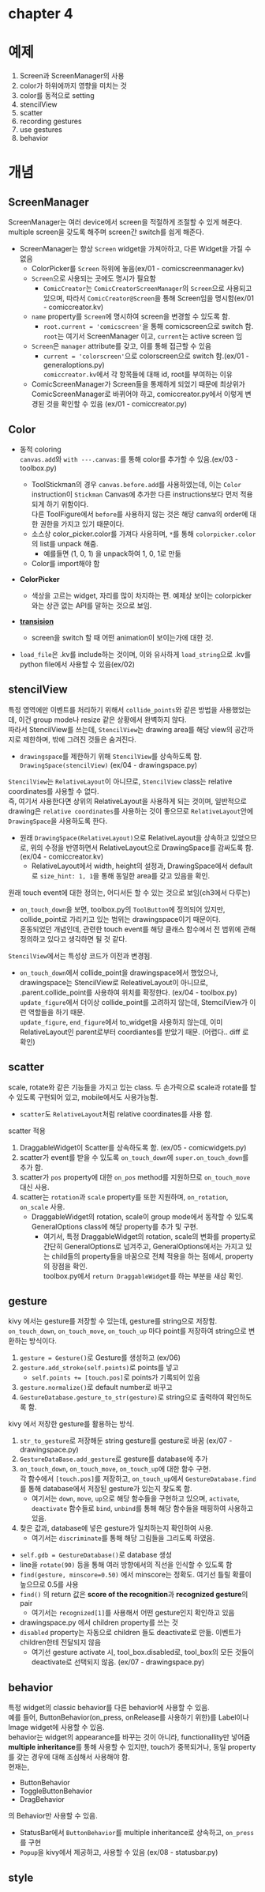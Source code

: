 
# chapter 4

# 예제

1. Screen과 ScreenManager의 사용
2. color가 하위에까지 영향을 미치는 것
3. color를 동적으로 setting
4. stencilView
5. scatter
6. recording gestures
7. use gestures
8. behavior

# 개념

## ScreenManager

ScreenManager는 여러 device에서 screen을 적절하게 조절할 수 있게 해준다.  
multiple screen을 갖도록 해주며 screen간 switch를 쉽게 해준다.
  * ScreenManager는 항상 `Screen` widget을 가져아하고, 다른 Widget을 가질 수 없음
    * ColorPicker를 `Screen` 하위에 놓음(ex/01 - comicscreenmanager.kv)
    * `Screen`으로 사용되는 곳에도 명시가 필요함
      * `ComicCreator`는 `ComicCreatorScreenManager`의 `Screen`으로 사용되고 있으며, 따라서 `ComicCreator@Screen`을 통해 Screen임을 명시함(ex/01 - comiccreator.kv)
    * `name` property를 `Screen`에 명시하여 screen을 변경할 수 있도록 함.
      * `root.current = 'comicscreen'`을 통해 comicscreen으로 switch 함. `root`는 여기서 ScreenManager 이고, `current`는 active screen 임
    * `Screen`은 `manager` attribute를 갖고, 이를 통해 접근할 수 있음
      * `current = 'colorscreen'`으로 colorscreen으로 switch 함.(ex/01 - generaloptions.py)  
      `comiccreator.kv`에서 각 항목들에 대해 id, root를 부여하는 이유
    * ComicScreenManager가 Screen들을 통제하게 되었기 때문에 최상위가 ComicScreenManager로 바뀌어야 하고, comiccreator.py에서 이렇게 변경된 것을 확인할 수 있음 (ex/01 - comiccreator.py)

## Color

  * 동적 coloring  
    `canvas.add`와 `with ---.canvas:`를 통해 color를 추가할 수 있음.(ex/03 - toolbox.py)  
      * ToolStickman의 경우 `canvas.before.add`를 사용하였는데, 이는 `Color` instruction이 `Stickman` Canvas에 추가한 다른 instructions보다 먼저 적용되게 하기 위함이다.  
      다른 ToolFigure에서 `before`를 사용하지 않는 것은 해당 canva의 order에 대한 권한을 가지고 있기 때문이다.
      * 소스상 color_picker.color를 가져다 사용하며, `*`를 통해 `colorpicker.color`의 list를 unpack 해줌.
        * 예를들면 (1, 0, 1) 을 unpack하여 1, 0, 1로 만듦
      * Color를 import해야 함
       
  * **ColorPicker**
    * 색상을 고르는 widget, 자리를 많이 차지하는 편. 예제상 보이는 colorpicker와는 상관 없는 API를 말하는 것으로 보임.
  * **[transision](https://kivy.org/doc/stable/api-kivy.uix.screenmanager.html#changing-transitions)**
    * screen을 switch 할 때 어떤 animation이 보이는가에 대한 것.

  * `load_file`은 .kv를 include하는 것이며, 이와 유사하게 `load_string`으로 .kv를 python file에서 사용할 수 있음(ex/02)

## stencilView

  특정 영역에만 이벤트를 처리하기 위해서 `collide_points`와 같은 방법을 사용했었는데, 이건 group mode나 resize 같은 상황에서 완벽하지 않다.  
  따라서 StencilView를 쓰는데, `StencilView`는 drawing area를 해당 view의 공간까지로 제한하며, 밖에 그려진 것들은 숨겨진다.
   * `drawingspace`를 제한하기 위해 `StencilView`를 상속하도록 함. `DrawingSpace(stencilView)` (ex/04 - drawingspace.py)  

  `StencilView`는 `RelativeLayout`이 아니므로, `StencilView` class는 relative coordinates를 사용할 수 없다.  
  즉, 여기서 사용한다면 상위의 RelativeLayout을 사용하게 되는 것이며, 일반적으로 drawing은 `relative coordinates`를 사용하는 것이 좋으므로 `RelativeLayout`안에 `DrawingSpace`을 사용하도록 한다.
   * 원래 `DrawingSpace(RelativeLayout)`으로 RelativeLayout을 상속하고 있었으므로, 위의 수정을 반영하면서 RelativeLayout으로 DrawingSpace를 감싸도록 함. (ex/04 - comiccreator.kv)
     * RelativeLayout에서 width, height의 설정과, DrawingSpace에서 default로 `size_hint: 1, 1`을 통해 동일한 area를 갖고 있음을 확인.

  원래 touch event에 대한 정의는, 어디서든 할 수 있는 것으로 보임(ch3에서 다루는)
   * `on_touch_down`을 보면, toolbox.py의 `ToolButton`에 정의되어 있지만, collide_point로 가리키고 있는 범위는 drawingspace이기 때문이다.  
   혼동되었던 개념인데, 관련한 touch event를 해당 클래스 함수에서 전 범위에 관해 정의하고 있다고 생각하면 될 것 같다.

  `StencilView`에서는 특성상 코드가 이전과 변경됨.  
   * `on_touch_down`에서 collide_point을 drawingspace에서 했었으나, drawingspace는 StencilView로 ReleativeLayout이 아니므로, .parent.collide_point를 사용하여 위치를 확정한다.  (ex/04 - toolbox.py)  
     `update_figure`에서 더이상 collide_point를 고려하지 않는데, StemcilView가 이런 역할들을 하기 때문.  
     `update_figure`, `end_figure`에서 to_widget을 사용하지 않는데, 이미 RelativeLayout인 parent로부터 coordiantes를 받았기 때문. (어렵다.. diff 로 확인)

## scatter

  scale, rotate와 같은 기능들을 가지고 있는 class. 두 손가락으로 scale과 rotate를 할 수 있도록 구현되어 있고, mobile에서도 사용가능함.
   * `scatter`도 `RelativeLayout`처럼 relative coordinates를 사용 함.
  
  scatter 적용  
  1. DraggableWidget이 Scatter를 상속하도록 함. (ex/05 - comicwidgets.py)
  2. scatter가 event를 받을 수 있도록 `on_touch_down`에 `super.on_touch_down`를 추가 함.
  3. scatter가 `pos` property에 대한 `on_pos` method를 지원하므로 `on_touch_move` 대신 사용.
  4. scatter는 `rotation`과 `scale` property를 또한 지원하며, `on_rotation`, `on_scale` 사용.
     * DraggableWidget의 rotation, scale이 group mode에서 동작할 수 있도록 GeneralOptions class에 해당 property를 추가 및 구현.  
       * 여기서, 특정 DraggableWidget의 rotation, scale의 변화를 property로 간단히 GeneralOptions로 넘겨주고, GeneralOptions에서는 가지고 있는 child들의 property들을 바꿈으로 전체 적용을 하는 점에서, property의 장점을 확인.  
       toolbox.py에서 `return DraggableWidget`를 하는 부분을 새삼 확인.
  
## gesture

  kivy 에서는 gesture를 저장할 수 있는데, gesture를 string으로 저장함.  
  `on_touch_down`, `on_touch_move`, `on_touch_up` 마다 point를 저장하여 string으로 변환하는 방식이다.
   1. `gesture = Gesture()`로 Gesture를 생성하고 (ex/06)
   2. `gesture.add_stroke(self.points)`로 points를 넣고
      * `self.points += [touch.pos]`로 points가 기록되어 있음
   3. `gesture.normalize()`로 default number로 바꾸고
   4. `GestureDatabase.gesture_to_str(gesture)`로 string으로 출력하여 확인하도록 함.

  kivy 에서 저장한 gesture를 활용하는 방식.  
   1. `str_to_gesture`로 저장해둔 string gesture를 gesture로 바꿈  (ex/07 - drawingspace.py)
   2. `GestureDataBase.add_gesture`로 gesture를 database에 추가
   3. `on_touch_down`, `on_touch_move`, `on_touch_up`에 대한 함수 구현.  
      각 함수에서 `[touch.pos]`를 저장하고, `on_touch_up`에서 `GestureDatabase.find`를 통해 database에서 저장된 gesture가 있는지 찾도록 함.
      * 여기서는 `down`, `move`, `up`으로 해당 함수들을 구현하고 있으며, `activate`, `deactivate` 함수들로 `bind`, `unbind`를 통해 해당 함수들을 매핑하여 사용하고 있음.
   4. 찾은 값과, database에 넣은 gesture가 일치하는지 확인하여 사용.
      * 여기서는 `discriminate`를 통해 해당 그림들을 그리도록 하였음.

   * `self.gdb = GestureDatabase()`로 database 생성
   * line을 `rotate(90)` 등을 통해 여러 방향에서의 직선을 인식할 수 있도록 함
   * `find(gesture, minscore=0.50)` 에서 minscore는 정확도. 여기선 틀릴 확률이 높으므로 0.5를 사용
   * `find()` 의 return 값은 **score of the recognition**과 **recognized gesture**의 pair
     * 여기서는 `recognized[1]`를 사용해서 어떤 gesture인지 확인하고 있음
   * drawingspace.py 에서 children property를 쓰는 것
   * `disabled` property는 자동으로 children 들도 deactivate로 만듦. 이벤트가 children한테 전달되지 않음
     * 여기선 gesture activate 시, tool_box.disabled로, tool_box의 모든 것들이 deactivate로 선택되지 않음. (ex/07 - drawingspace.py)

## behavior

  특정 widget의 classic behavior를 다른 behavior에 사용할 수 있음.  
  예를 들어, ButtonBehavior(on_press, onRelease를 사용하기 위한)를 Label이나 Image widget에 사용할 수 있음.  
  behavior는 widget의 appearance를 바꾸는 것이 아니라, functionallity만 넣어줌  
  **multiple inheritance**를 통해 사용할 수 있지만, touch가 중복되거나, 동일 property를 갖는 경우에 대해 조심해서 사용해야 함.  
  현재는,
   * ButtonBehavior
   * ToggleButtonBehavior
   * DragBehavior
  
  의 Behavior만 사용할 수 있음.
  
  * StatusBar에서 `ButtonBehavior`를 multiple inheritance로 상속하고, `on_press`를 구현
  * `Popup`을 kivy에서 제공하고, 사용할 수 있음 (ex/08 - statusbar.py)

## style

